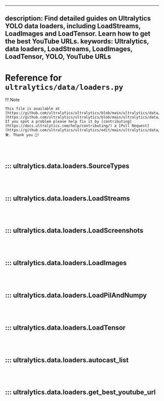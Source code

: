 ______________________________________________________________________

## description: Find detailed guides on Ultralytics YOLO data loaders, including LoadStreams, LoadImages and LoadTensor. Learn how to get the best YouTube URLs. keywords: Ultralytics, data loaders, LoadStreams, LoadImages, LoadTensor, YOLO, YouTube URLs

# Reference for `ultralytics/data/loaders.py`

!!! Note

```
This file is available at [https://github.com/ultralytics/ultralytics/blob/main/ultralytics/data/loaders.py](https://github.com/ultralytics/ultralytics/blob/main/ultralytics/data/loaders.py). If you spot a problem please help fix it by [contributing](https://docs.ultralytics.com/help/contributing/) a [Pull Request](https://github.com/ultralytics/ultralytics/edit/main/ultralytics/data/loaders.py) 🛠️. Thank you 🙏!
```

<br><br>

## ::: ultralytics.data.loaders.SourceTypes

<br><br>

## ::: ultralytics.data.loaders.LoadStreams

<br><br>

## ::: ultralytics.data.loaders.LoadScreenshots

<br><br>

## ::: ultralytics.data.loaders.LoadImages

<br><br>

## ::: ultralytics.data.loaders.LoadPilAndNumpy

<br><br>

## ::: ultralytics.data.loaders.LoadTensor

<br><br>

## ::: ultralytics.data.loaders.autocast_list

<br><br>

## ::: ultralytics.data.loaders.get_best_youtube_url

<br><br>
